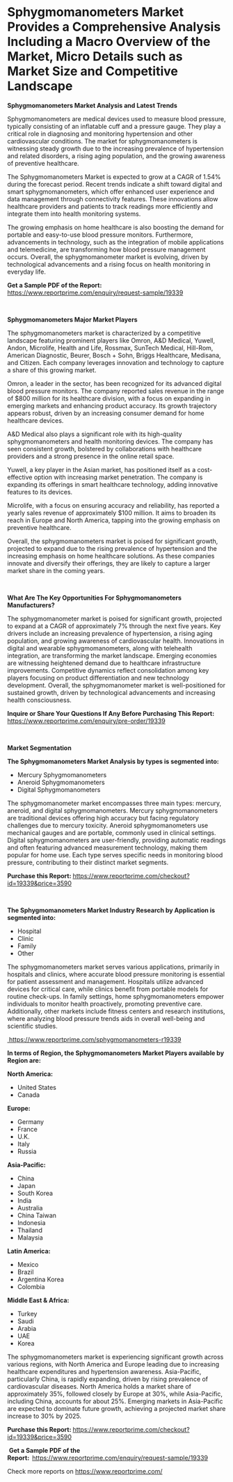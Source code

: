 <p><h1>Sphygmomanometers Market Provides a Comprehensive Analysis Including a Macro Overview of the Market, Micro Details such as Market Size and Competitive Landscape</h1></p><p><strong>Sphygmomanometers Market Analysis and Latest Trends</strong></p>
<p><p>Sphygmomanometers are medical devices used to measure blood pressure, typically consisting of an inflatable cuff and a pressure gauge. They play a critical role in diagnosing and monitoring hypertension and other cardiovascular conditions. The market for sphygmomanometers is witnessing steady growth due to the increasing prevalence of hypertension and related disorders, a rising aging population, and the growing awareness of preventive healthcare.</p><p>The Sphygmomanometers Market is expected to grow at a CAGR of 1.54% during the forecast period. Recent trends indicate a shift toward digital and smart sphygmomanometers, which offer enhanced user experience and data management through connectivity features. These innovations allow healthcare providers and patients to track readings more efficiently and integrate them into health monitoring systems.</p><p>The growing emphasis on home healthcare is also boosting the demand for portable and easy-to-use blood pressure monitors. Furthermore, advancements in technology, such as the integration of mobile applications and telemedicine, are transforming how blood pressure management occurs. Overall, the sphygmomanometer market is evolving, driven by technological advancements and a rising focus on health monitoring in everyday life.</p></p>
<p><strong>Get a Sample PDF of the Report:&nbsp;</strong> <a href="https://www.reportprime.com/enquiry/request-sample/19339?utm_campaign=3079&utm_medium=2&utm_source=Github&utm_content=ia&utm_term=19032025&utm_id=sphygmomanometers">https://www.reportprime.com/enquiry/request-sample/19339</a></p>
<p>&nbsp;</p>
<p><strong>Sphygmomanometers Major Market Players</strong></p>
<p><p>The sphygmomanometers market is characterized by a competitive landscape featuring prominent players like Omron, A&D Medical, Yuwell, Andon, Microlife, Health and Life, Rossmax, SunTech Medical, Hill-Rom, American Diagnostic, Beurer, Bosch + Sohn, Briggs Healthcare, Medisana, and Citizen. Each company leverages innovation and technology to capture a share of this growing market.</p><p>Omron, a leader in the sector, has been recognized for its advanced digital blood pressure monitors. The company reported sales revenue in the range of $800 million for its healthcare division, with a focus on expanding in emerging markets and enhancing product accuracy. Its growth trajectory appears robust, driven by an increasing consumer demand for home healthcare devices.</p><p>A&D Medical also plays a significant role with its high-quality sphygmomanometers and health monitoring devices. The company has seen consistent growth, bolstered by collaborations with healthcare providers and a strong presence in the online retail space.</p><p>Yuwell, a key player in the Asian market, has positioned itself as a cost-effective option with increasing market penetration. The company is expanding its offerings in smart healthcare technology, adding innovative features to its devices.</p><p>Microlife, with a focus on ensuring accuracy and reliability, has reported a yearly sales revenue of approximately $100 million. It aims to broaden its reach in Europe and North America, tapping into the growing emphasis on preventive healthcare.</p><p>Overall, the sphygmomanometers market is poised for significant growth, projected to expand due to the rising prevalence of hypertension and the increasing emphasis on home healthcare solutions. As these companies innovate and diversify their offerings, they are likely to capture a larger market share in the coming years.</p></p>
<p>&nbsp;</p>
<p><strong>What Are The Key Opportunities For Sphygmomanometers Manufacturers?</strong></p>
<p><p>The sphygmomanometer market is poised for significant growth, projected to expand at a CAGR of approximately 7% through the next five years. Key drivers include an increasing prevalence of hypertension, a rising aging population, and growing awareness of cardiovascular health. Innovations in digital and wearable sphygmomanometers, along with telehealth integration, are transforming the market landscape. Emerging economies are witnessing heightened demand due to healthcare infrastructure improvements. Competitive dynamics reflect consolidation among key players focusing on product differentiation and new technology development. Overall, the sphygmomanometer market is well-positioned for sustained growth, driven by technological advancements and increasing health consciousness.</p></p>
<p><strong>Inquire or Share Your Questions If Any Before Purchasing This Report:</strong> <a href="https://www.reportprime.com/enquiry/pre-order/19339?utm_campaign=3079&utm_medium=2&utm_source=Github&utm_content=ia&utm_term=19032025&utm_id=sphygmomanometers">https://www.reportprime.com/enquiry/pre-order/19339</a></p>
<p>&nbsp;</p>
<p><strong>Market Segmentation</strong></p>
<p><strong>The Sphygmomanometers Market Analysis by types is segmented into:</strong></p>
<p><ul><li>Mercury Sphygmomanometers</li><li>Aneroid Sphygmomanometers</li><li>Digital Sphygmomanometers</li></ul></p>
<p><p>The sphygmomanometer market encompasses three main types: mercury, aneroid, and digital sphygmomanometers. Mercury sphygmomanometers are traditional devices offering high accuracy but facing regulatory challenges due to mercury toxicity. Aneroid sphygmomanometers use mechanical gauges and are portable, commonly used in clinical settings. Digital sphygmomanometers are user-friendly, providing automatic readings and often featuring advanced measurement technology, making them popular for home use. Each type serves specific needs in monitoring blood pressure, contributing to their distinct market segments.</p></p>
<p><strong>Purchase this Report:&nbsp;</strong><a href="https://www.reportprime.com/checkout?id=19339&price=3590&utm_campaign=3079&utm_medium=2&utm_source=Github&utm_content=ia&utm_term=19032025&utm_id=sphygmomanometers">https://www.reportprime.com/checkout?id=19339&price=3590</a></p>
<p>&nbsp;</p>
<p><strong>The Sphygmomanometers Market Industry Research by Application is segmented into:</strong></p>
<p><ul><li>Hospital</li><li>Clinic</li><li>Family</li><li>Other</li></ul></p>
<p><p>The sphygmomanometers market serves various applications, primarily in hospitals and clinics, where accurate blood pressure monitoring is essential for patient assessment and management. Hospitals utilize advanced devices for critical care, while clinics benefit from portable models for routine check-ups. In family settings, home sphygmomanometers empower individuals to monitor health proactively, promoting preventive care. Additionally, other markets include fitness centers and research institutions, where analyzing blood pressure trends aids in overall well-being and scientific studies.</p></p>
<p><a href="https://www.reportprime.com/sphygmomanometers-r19339?utm_campaign=3079&utm_medium=2&utm_source=Github&utm_content=ia&utm_term=19032025&utm_id=sphygmomanometers">&nbsp;https://www.reportprime.com/sphygmomanometers-r19339</a></p>
<p><strong>In terms of Region, the Sphygmomanometers Market Players available by Region are:</strong></p>
<p>
    <p> <strong> North America: </strong>
        <ul>
            <li>United States</li>
            <li>Canada</li>
        </ul>
        </p> 
    <p> <strong> Europe: </strong>
        <ul>
            <li>Germany</li>
            <li>France</li>
            <li>U.K.</li>
            <li>Italy</li>
            <li>Russia</li>
        </ul>
        </p> 
    <p> <strong> Asia-Pacific: </strong>
        <ul>
            <li>China</li>
            <li>Japan</li>
            <li>South Korea</li>
            <li>India</li>
            <li>Australia</li>
            <li>China Taiwan</li>
            <li>Indonesia</li>
            <li>Thailand</li>
            <li>Malaysia</li>
        </ul>
        </p> 
    <p> <strong> Latin America: </strong>
        <ul>
            <li>Mexico</li>
            <li>Brazil</li>
            <li>Argentina Korea</li>
            <li>Colombia</li>
        </ul>
        </p> 
    <p> <strong> Middle East & Africa: </strong>
        <ul>
            <li>Turkey</li>
            <li>Saudi</li>
            <li>Arabia</li>
            <li>UAE</li>
            <li>Korea</li>
        </ul>
    </p>
    </p>
<p><p>The sphygmomanometers market is experiencing significant growth across various regions, with North America and Europe leading due to increasing healthcare expenditures and hypertension awareness. Asia-Pacific, particularly China, is rapidly expanding, driven by rising prevalence of cardiovascular diseases. North America holds a market share of approximately 35%, followed closely by Europe at 30%, while Asia-Pacific, including China, accounts for about 25%. Emerging markets in Asia-Pacific are expected to dominate future growth, achieving a projected market share increase to 30% by 2025.</p></p>
<p><strong>Purchase this Report: </strong><a href="https://www.reportprime.com/checkout?id=19339&price=3590&utm_campaign=3079&utm_medium=2&utm_source=Github&utm_content=ia&utm_term=19032025&utm_id=sphygmomanometers">https://www.reportprime.com/checkout?id=19339&price=3590</a></p>
<p>&nbsp;<strong>Get a Sample PDF of the Report:&nbsp;&nbsp;</strong><a href="https://www.reportprime.com/enquiry/request-sample/19339?utm_campaign=3079&utm_medium=2&utm_source=Github&utm_content=ia&utm_term=19032025&utm_id=sphygmomanometers">https://www.reportprime.com/enquiry/request-sample/19339</a></p>
<p><strong></strong></p>
<p>Check more reports on <a href="https://www.reportprime.com/?utm_campaign=3079&utm_medium=2&utm_source=Github&utm_content=ia&utm_term=19032025&utm_id=sphygmomanometers">https://www.reportprime.com/</a></p>